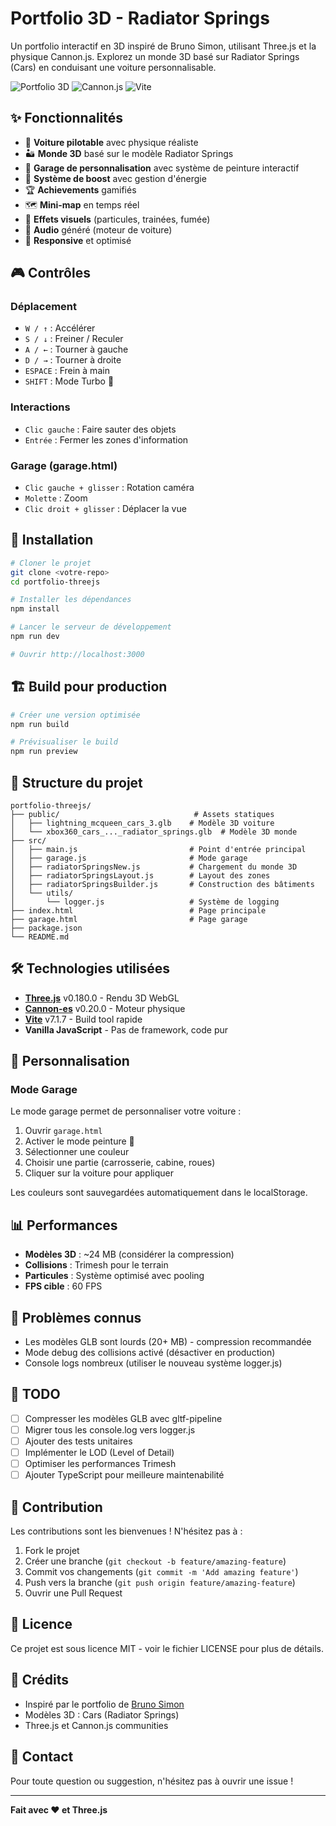 # Portfolio 3D - Radiator Springs

Un portfolio interactif en 3D inspiré de Bruno Simon, utilisant Three.js et la physique Cannon.js. Explorez un monde 3D basé sur Radiator Springs (Cars) en conduisant une voiture personnalisable.

![Portfolio 3D](https://img.shields.io/badge/Three.js-v0.180.0-brightgreen)
![Cannon.js](https://img.shields.io/badge/Cannon--es-v0.20.0-blue)
![Vite](https://img.shields.io/badge/Vite-v7.1.7-purple)

## ✨ Fonctionnalités

- 🚗 **Voiture pilotable** avec physique réaliste
- 🏜️ **Monde 3D** basé sur le modèle Radiator Springs
- 🎨 **Garage de personnalisation** avec système de peinture interactif
- 🚀 **Système de boost** avec gestion d'énergie
- 🏆 **Achievements** gamifiés
- 🗺️ **Mini-map** en temps réel
- 💨 **Effets visuels** (particules, trainées, fumée)
- 🎵 **Audio** généré (moteur de voiture)
- 📱 **Responsive** et optimisé

## 🎮 Contrôles

### Déplacement
- `W / ↑` : Accélérer
- `S / ↓` : Freiner / Reculer
- `A / ←` : Tourner à gauche
- `D / →` : Tourner à droite
- `ESPACE` : Frein à main
- `SHIFT` : Mode Turbo 🚀

### Interactions
- `Clic gauche` : Faire sauter des objets
- `Entrée` : Fermer les zones d'information

### Garage (garage.html)
- `Clic gauche + glisser` : Rotation caméra
- `Molette` : Zoom
- `Clic droit + glisser` : Déplacer la vue

## 🚀 Installation

```bash
# Cloner le projet
git clone <votre-repo>
cd portfolio-threejs

# Installer les dépendances
npm install

# Lancer le serveur de développement
npm run dev

# Ouvrir http://localhost:3000
```

## 🏗️ Build pour production

```bash
# Créer une version optimisée
npm run build

# Prévisualiser le build
npm run preview
```

## 📁 Structure du projet

```
portfolio-threejs/
├── public/                              # Assets statiques
│   ├── lightning_mcqueen_cars_3.glb    # Modèle 3D voiture
│   └── xbox360_cars_..._radiator_springs.glb  # Modèle 3D monde
├── src/
│   ├── main.js                         # Point d'entrée principal
│   ├── garage.js                       # Mode garage
│   ├── radiatorSpringsNew.js           # Chargement du monde 3D
│   ├── radiatorSpringsLayout.js        # Layout des zones
│   ├── radiatorSpringsBuilder.js       # Construction des bâtiments
│   └── utils/
│       └── logger.js                   # Système de logging
├── index.html                          # Page principale
├── garage.html                         # Page garage
├── package.json
└── README.md
```

## 🛠️ Technologies utilisées

- **[Three.js](https://threejs.org/)** v0.180.0 - Rendu 3D WebGL
- **[Cannon-es](https://pmndrs.github.io/cannon-es/)** v0.20.0 - Moteur physique
- **[Vite](https://vitejs.dev/)** v7.1.7 - Build tool rapide
- **Vanilla JavaScript** - Pas de framework, code pur

## 🎨 Personnalisation

### Mode Garage

Le mode garage permet de personnaliser votre voiture :
1. Ouvrir `garage.html`
2. Activer le mode peinture 🎨
3. Sélectionner une couleur
4. Choisir une partie (carrosserie, cabine, roues)
5. Cliquer sur la voiture pour appliquer

Les couleurs sont sauvegardées automatiquement dans le localStorage.

## 📊 Performances

- **Modèles 3D** : ~24 MB (considérer la compression)
- **Collisions** : Trimesh pour le terrain
- **Particules** : Système optimisé avec pooling
- **FPS cible** : 60 FPS

## 🐛 Problèmes connus

- Les modèles GLB sont lourds (20+ MB) - compression recommandée
- Mode debug des collisions activé (désactiver en production)
- Console logs nombreux (utiliser le nouveau système logger.js)

## 📝 TODO

- [ ] Compresser les modèles GLB avec gltf-pipeline
- [ ] Migrer tous les console.log vers logger.js
- [ ] Ajouter des tests unitaires
- [ ] Implémenter le LOD (Level of Detail)
- [ ] Optimiser les performances Trimesh
- [ ] Ajouter TypeScript pour meilleure maintenabilité

## 🤝 Contribution

Les contributions sont les bienvenues ! N'hésitez pas à :
1. Fork le projet
2. Créer une branche (`git checkout -b feature/amazing-feature`)
3. Commit vos changements (`git commit -m 'Add amazing feature'`)
4. Push vers la branche (`git push origin feature/amazing-feature`)
5. Ouvrir une Pull Request

## 📄 Licence

Ce projet est sous licence MIT - voir le fichier LICENSE pour plus de détails.

## 🙏 Crédits

- Inspiré par le portfolio de [Bruno Simon](https://bruno-simon.com/)
- Modèles 3D : Cars (Radiator Springs)
- Three.js et Cannon.js communities

## 📧 Contact

Pour toute question ou suggestion, n'hésitez pas à ouvrir une issue !

---

**Fait avec ❤️ et Three.js**
